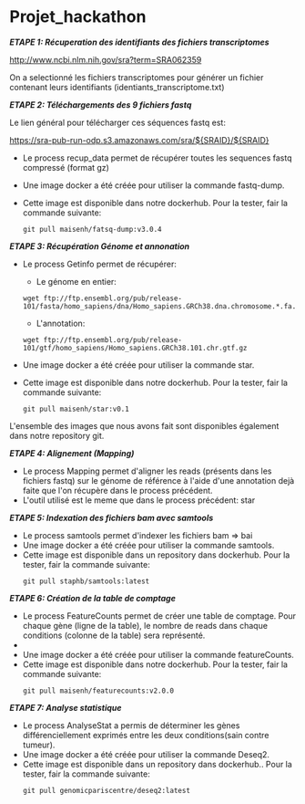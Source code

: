 # Projet_hackathon

***ETAPE 1: Récuperation des identifiants des fichiers transcriptomes***

http://www.ncbi.nlm.nih.gov/sra?term=SRA062359

On a selectionné les fichiers transcriptomes pour générer un fichier contenant leurs identifiants (identiants_transcriptome.txt)

***ETAPE 2: Téléchargements des 9 fichiers fastq***

Le lien général pour télécharger ces séquences fastq est: 

https://sra-pub-run-odp.s3.amazonaws.com/sra/${SRAID}/${SRAID} 

* Le process recup_data permet de récupérer toutes les sequences fastq compressé (format gz)
* Une image docker a été créée pour utiliser la commande fastq-dump. 
* Cette image est disponible dans notre dockerhub. Pour la tester, fair la commande suivante:


    ```
    git pull maisenh/fatsq-dump:v3.0.4
    ```

***ETAPE 3: Récupération Génome et annonation***

* Le process Getinfo permet de récupérer:
    * Le génome en entier:
    
    ```
    wget ftp://ftp.ensembl.org/pub/release-101/fasta/homo_sapiens/dna/Homo_sapiens.GRCh38.dna.chromosome.*.fa.gz
    ```
    
    
    * L'annotation:


    ```
    wget ftp://ftp.ensembl.org/pub/release-101/gtf/homo_sapiens/Homo_sapiens.GRCh38.101.chr.gtf.gz
    ```
* Une image docker a été créée pour utiliser la commande star. 
* Cette image est disponible dans notre dockerhub. Pour la tester, fair la commande suivante:
    ```
    git pull maisenh/star:v0.1
    ```
    
L'ensemble des images que nous avons fait sont disponibles également dans notre repository git.

***ETAPE 4: Alignement (Mapping)***

* Le process Mapping permet d'aligner les reads (présents dans les fichiers fastq) sur le génome de référence à l'aide d'une annotation dejà faite que l'on récupère dans le process précédent.
* L'outil utilisé est le meme que dans le process précédent: star

***ETAPE 5: Indexation des fichiers bam avec samtools***
* Le process samtools permet d'indexer les fichiers bam => bai
* Une image docker a été créée pour utiliser la commande samtools. 
* Cette image est disponible dans un repository dans dockerhub. Pour la tester, fair la commande suivante:
    ```
    git pull staphb/samtools:latest
    ```

***ETAPE 6: Création de la table de comptage***
* Le process FeatureCounts permet de créer une table de comptage. Pour chaque gène (ligne de la table), le nombre de reads dans chaque conditions (colonne de la table) sera représenté.
* 
* Une image docker a été créée pour utiliser la commande featureCounts. 
* Cette image est disponible dans notre dockerhub. Pour la tester, fair la commande suivante:
    ```
    git pull maisenh/featurecounts:v2.0.0
    ```
    
***ETAPE 7: Analyse statistique***
* Le process AnalyseStat a permis de déterminer les gènes différenciellement exprimés entre les deux conditions(sain contre tumeur).
* Une image docker a été créée pour utiliser la commande Deseq2. 
* Cette image est disponible dans  un repository dans dockerhub.. Pour la tester, fair la commande suivante:
    ```
    git pull genomicpariscentre/deseq2:latest
    ```
